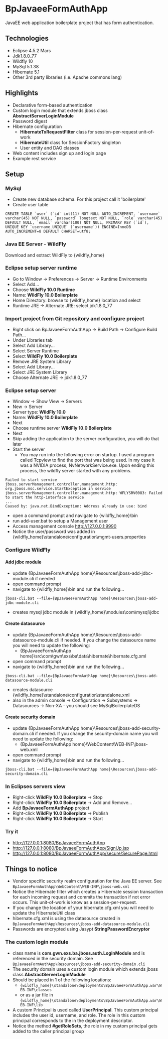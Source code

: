 

# BpJavaeeFormAuthApp

JavaEE web application boilerplate project that has form authentication. 

## Technologies
* Eclipse 4.5.2 Mars
* Jdk1.8.0_77
* Wildfly 10
* MySql 5.1.38
* Hibernate 5.1
* Other 3rd party libraries (i.e. Apache commons lang)

## Highlights
* Declarative form-based authentication
* Custom login module that extends jboss class **AbstractServerLoginModule**
* Password digest
* Hibernate configuration
  * **HibernateTxRequestFilter** class for session-per-request unit-of-work
  * **HibernateUtil** class for SessionFactory singleton
  * User entity and DAO classes
* Web content includes sign up and login page
* Example rest service

## Setup

### MySql
* Create new database schema.  For this project call it 'boilerplate'
* Create user table
```
CREATE TABLE `user` (`id` int(11) NOT NULL AUTO_INCREMENT, `username` varchar(45) NOT NULL, `password` longtext NOT NULL, `role` varchar(45) DEFAULT NULL, `email` varchar(100) NOT NULL, PRIMARY KEY (`id`), UNIQUE KEY `username_UNIQUE` (`username`)) ENGINE=InnoDB AUTO_INCREMENT=8 DEFAULT CHARSET=utf8;
```

### Java EE Server - WildFly
Download and extract WildFly to {wildfly_home}

### Eclipse setup server runtime
* Go to Window -> Preferences -> Server -> Runtime Environments
* Select Add...
* Choose **WildFly 10.0 Runtime**
* Name: **WildFly 10.0 Boilerplate**
* Home Directory: browse to {wildfly_home} location and select
* Runtime JRE -> Alternate JRE: select jdk1.8.0_77

### Import project from Git repository and configure project
* Right click on BpJavaeeFormAuthApp -> Build Path -> Configure Build Path...
* Under Libraries tab
* Select Add Library...
* Select Server Runtime
* Select **WildFly 10.0 Boilerplate**
* Remove JRE System Library
* Select Add Library...
* Select JRE System Library
* Choose Alternate JRE -> jdk1.8.0_77

### Eclipse setup server
* Window -> Show View -> Servers
* New -> Server
* Server type: **WildFly 10.0**
* Name: **WildFly 10.0 Boilerplate**
* Next
* Choose runtime server **WildFly 10.0 Boilerplate**
* Next
* Skip adding the application to the server configuration, you will do that later
* Start the server
  * You may run into the following error on startup.  I used a program called Tcpview to find the port that was being used.  In my case it was a NVIDIA process, NvNetworkService.exe.  Upon ending this process, the wildfly server started with any problems.

```
Failed to start service jboss.serverManagement.controller.management.http: org.jboss.msc.service.StartException in service jboss.serverManagement.controller.management.http: WFLYSRV0083: Failed to start the http-interface service
...
Caused by: java.net.BindException: Address already in use: bind
```

* open a command prompt and navigate to {wildfly_home}\bin
* run add-user.bat to setup a Management user
* Access management console http://127.0.0.1:9990
* Notice the user/password was added in {wildfly_home}\standalone\configuration\mgmt-users.properties

### Configure WildFly

#### Add jdbc module
* update {BpJavaeeFormAuthApp home}\Resources\jboss-add-jdbc-module.cli if needed
* open command prompt
* navigate to {wildfly_home}\bin and run the following...

```
jboss-cli.bat --file={BpJavaeeFormAuthApp home}\Resources\jboss-add-jdbc-module.cli
```
* creates mysql jdbc module in {wildfly_home}\modules\com\mysql\jdbc

#### Create datasource
* update {BpJavaeeFormAuthApp home}\Resources\jboss-add-datasource-module.cli if needed.  If you change the datasource name you will need to update the following:
  * {BpJavaeeFormAuthApp home}\src\com\gwn\exs\ba\data\hibernate\hibernate.cfg.xml
* open command prompt
* navigate to {wildfly_home}\bin and run the following...

```
jboss-cli.bat --file={BpJavaeeFormAuthApp home}\Resources\jboss-add-datasource-module.cli
```

* creates datasource {wildfly_home}\standalone\configuration\standalone.xml
* also in the admin console -> Configuration -> Subsystems -> Datasources -> Non-XA - you should see MySqlBoilerplateDS

#### Create security domain
* update {BpJavaeeFormAuthApp home}\Resources\jboss-add-security-domain.cli if needed.  If you change the security-domain name you will need to update the following:
  * {BpJavaeeFormAuthApp home}\WebContent\WEB-INF\jboss-web.xml
* open command prompt
* navigate to {wildfly_home}\bin and run the following...

```
jboss-cli.bat --file={BpJavaeeFormAuthApp home}\Resources\jboss-add-security-domain.cli
```

### In Eclipses servers view
* Right-click **WildFly 10.0 Boilerplate** -> Stop
* Right-click **WildFly 10.0 Boilerplate** -> Add and Remove...
* Add **BpJavaeeFormAuthApp** project
* Right-click **WildFly 10.0 Boilerplate** -> Publish
* Right-click **WildFly 10.0 Boilerplate** -> Start

### Try it
* http://127.0.0.1:8080/BpJavaeeFormAuthApp
* http://127.0.0.1:8080/BpJavaeeFormAuthApp/SignUp.jsp
* http://127.0.0.1:8080/BpJavaeeFormAuthApp/secure/SecurePage.html

## Things to notice
* Vendor specific security realm configuration for the Java EE server.  See ``BpJavaeeFormAuthApp\WebContent\WEB-INF\jboss-web.xml``
* Notice the Hibernate filter which creates a Hibernate session transaction for each incoming request and commits the transaction if not error occurs.  This unit-of-work is know as a session-per-request.
* If you change the location of your hibernate.cfg.xml you will need to update the HibernateUtil class
* hibernate.cfg.xml is using the datasource created in ``BpJavaeeFormAuthApp\Resources\jboss-add-datasource-module.cli``
* Passwords are encrypted using Jasypt **StringPasswordEncryptor**

### The custom login module
* class name is **com.gwn.exs.ba.jboss.auth.LoginModule** and is referenced in the security domain.  See ```BpJavaeeFormAuthApp\Resources\jboss-add-security-domain.cli```
* The security domain uses a custom login module which extends jboss class **AbstractServerLoginModule**
* Should be placed in 1 of the following locations:
  * ``{wildfly_home}\standalone\deployments\BpJavaeeFormAuthApp.war\WEB-INF\classes``
  * or as a jar file in ``{wildfly_home}\standalone\deployments\BpJavaeeFormAuthApp.war\WEB-INF\lib``
* A custom Principal is used called **UserPrincipal**.  This custom principal includes the user id, username, and role.  The role in this custom principal corresponds to the <security-role> in the deployment descriptor.
* Notice the method **#getRoleSets**, the role in my custom principal gets added to the caller principal group